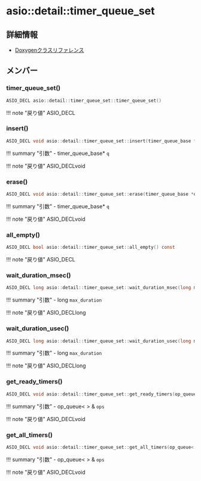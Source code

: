 # asio::detail::timer_queue_set



## 詳細情報

- [Doxygenクラスリファレンス](https://lang-ship.com/reference/ESP32/latest/classasio_1_1detail_1_1timer__queue__set.html)

## メンバー

### timer_queue_set()



```c
ASIO_DECL asio::detail::timer_queue_set::timer_queue_set()
```

!!! note "戻り値"
	ASIO_DECL



### insert()



```c
ASIO_DECL void asio::detail::timer_queue_set::insert(timer_queue_base *q)
```

!!! summary "引数"
	- timer_queue_base* `q` 

!!! note "戻り値"
	ASIO_DECLvoid



### erase()



```c
ASIO_DECL void asio::detail::timer_queue_set::erase(timer_queue_base *q)
```

!!! summary "引数"
	- timer_queue_base* `q` 

!!! note "戻り値"
	ASIO_DECLvoid



### all_empty()



```c
ASIO_DECL bool asio::detail::timer_queue_set::all_empty() const
```

!!! note "戻り値"
	ASIO_DECL



### wait_duration_msec()



```c
ASIO_DECL long asio::detail::timer_queue_set::wait_duration_msec(long max_duration) const
```

!!! summary "引数"
	- long `max_duration` 

!!! note "戻り値"
	ASIO_DECLlong



### wait_duration_usec()



```c
ASIO_DECL long asio::detail::timer_queue_set::wait_duration_usec(long max_duration) const
```

!!! summary "引数"
	- long `max_duration` 

!!! note "戻り値"
	ASIO_DECLlong



### get_ready_timers()



```c
ASIO_DECL void asio::detail::timer_queue_set::get_ready_timers(op_queue< operation > &ops)
```

!!! summary "引数"
	- op_queue<  > & `ops` 

!!! note "戻り値"
	ASIO_DECLvoid



### get_all_timers()



```c
ASIO_DECL void asio::detail::timer_queue_set::get_all_timers(op_queue< operation > &ops)
```

!!! summary "引数"
	- op_queue<  > & `ops` 

!!! note "戻り値"
	ASIO_DECLvoid



